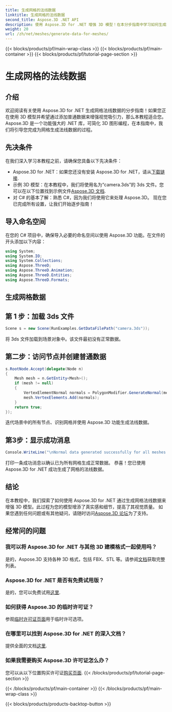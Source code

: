 ```yaml
---
title: 生成网格的法线数据
linktitle: 生成网格的法线数据
second_title: Aspose.3D .NET API
description: 使用 Aspose.3D for .NET 增强 3D 模型！在本分步指南中学习如何生成网格的法线数据。现实主义与简单性的结合。
weight: 20
url: /zh/net/meshes/generate-data-for-meshes/
---
```


{{< blocks/products/pf/main-wrap-class >}}
{{< blocks/products/pf/main-container >}}
{{< blocks/products/pf/tutorial-page-section >}}

# 生成网格的法线数据

## 介绍
欢迎阅读有关使用 Aspose.3D for .NET 生成网格法线数据的分步指南！如果您正在使用 3D 模型并希望通过添加普通数据来增强视觉吸引力，那么本教程适合您。 Aspose.3D 是一个功能强大的 .NET 库，可简化 3D 图形编程，在本指南中，我们将引导您完成为网格生成法线数据的过程。
## 先决条件
在我们深入学习本教程之前，请确保您具备以下先决条件：
-  Aspose.3D for .NET：如果您还没有安装 Aspose.3D for .NET，请从[下载链接](https://releases.aspose.com/3d/net/).
- 示例 3D 模型：在本教程中，我们将使用名为“camera.3ds”的 3ds 文件。您可以在以下位置找到示例文件[Aspose.3D 文档](https://reference.aspose.com/3d/net/).
- 对 C# 的基本了解：熟悉 C#，因为我们将使用它来处理 Aspose.3D。
现在您已完成所有设置，让我们开始逐步指南！
## 导入命名空间
在您的 C# 项目中，确保导入必要的命名空间以使用 Aspose.3D 功能。在文件的开头添加以下内容：
```csharp
using System;
using System.IO;
using System.Collections;
using Aspose.ThreeD;
using Aspose.ThreeD.Animation;
using Aspose.ThreeD.Entities;
using Aspose.ThreeD.Formats;
```
## 生成网格数据
## 第 1 步：加载 3ds 文件
```csharp
Scene s = new Scene(RunExamples.GetDataFilePath("camera.3ds"));
```
将 3ds 文件加载到场景对象中。该文件最初没有正常数据。
## 第二步：访问节点并创建普通数据
```csharp
s.RootNode.Accept(delegate(Node n)
{
    Mesh mesh = n.GetEntity<Mesh>();
    if (mesh != null)
    {
        VertexElementNormal normals = PolygonModifier.GenerateNormal(mesh);
        mesh.VertexElements.Add(normals);
    }
    return true;
});
```
迭代场景中的所有节点、识别网格并使用 Aspose.3D 功能生成法线数据。
## 第3步：显示成功消息
```csharp
Console.WriteLine("\nNormal data generated successfully for all meshes.");
```
打印一条成功消息以确认已为所有网格生成正常数据。
恭喜！您已使用 Aspose.3D for .NET 成功生成了网格的法线数据。
## 结论
在本教程中，我们探索了如何使用 Aspose.3D for .NET 通过生成网格法线数据来增强 3D 模型。此过程为您的模型增添了真实感和细节，提高了其视觉质量。
如果您遇到任何问题或有其他疑问，请随时访问[Aspose.3D 论坛](https://forum.aspose.com/c/3d/18)为了支持。
## 经常问的问题
### 我可以将 Aspose.3D for .NET 与其他 3D 建模格式一起使用吗？
是的，Aspose.3D 支持各种 3D 格式，包括 FBX、STL 等。请参阅[文档](https://reference.aspose.com/3d/net/)获取完整列表。
### Aspose.3D for .NET 是否有免费试用版？
是的，您可以免费试用[这里](https://releases.aspose.com/).
### 如何获得 Aspose.3D 的临时许可证？
参观[临时许可证页面](https://purchase.aspose.com/temporary-license/)用于临时许可选项。
### 在哪里可以找到 Aspose.3D for .NET 的深入文档？
提供全面的文档[这里](https://reference.aspose.com/3d/net/).
### 如果我需要购买 Aspose.3D 许可证怎么办？
您可以从以下位置购买许可证[购买页面](https://purchase.aspose.com/buy).
{{< /blocks/products/pf/tutorial-page-section >}}

{{< /blocks/products/pf/main-container >}}
{{< /blocks/products/pf/main-wrap-class >}}

{{< blocks/products/products-backtop-button >}}
